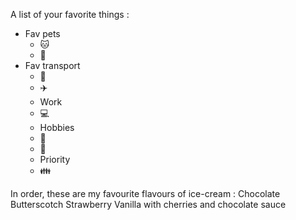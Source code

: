 A list of your favorite things :
* Fav pets 
   * 🐱
   * 🐶
* Fav transport
   * 🚗
   * ✈️
    * Work
    * 💻
    * Hobbies 
     * 🥘
     * 📖
     * Priority
     * 👪

In order, these are my favourite flavours of ice-cream :
Chocolate
Butterscotch
Strawberry
Vanilla with cherries and chocolate sauce
